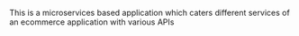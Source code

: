This is a microservices based application which caters different services of an ecommerce application with various APIs
